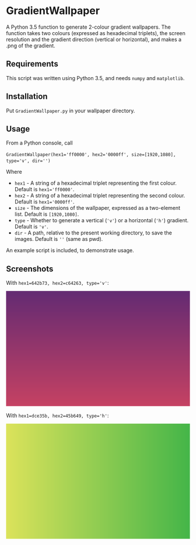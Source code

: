 # GradientWallpaper

A Python 3.5 function to generate 2-colour gradient wallpapers. The function takes two colours (expressed as hexadecimal triplets), the screen resolution and the gradient direction (vertical or horizontal), and makes a .png of the gradient.

## Requirements

This script was written using Python 3.5, and needs `numpy` and `matplotlib`.

## Installation

Put `GradientWallpaper.py` in your wallpaper directory. 

## Usage

From a Python console, call

`GradientWallpaper(hex1='ff0000', hex2='0000ff', size=[1920,1080], type='v', dir='')`

Where

* `hex1` - A string of a hexadecimal triplet representing the first colour. Default is `hex1='ff0000'`.
* `hex2` - A string of a hexadecimal triplet representing the second colour. Default is `hex1='0000ff'`.
* `size` - The dimensions of the wallpaper, expressed as a two-element list. Default is `[1920,1080]`.
* `type` - Whether to generate a vertical (`'v'`) or a horizontal (`'h'`) gradient. Default is `'v'`.
* `dir`  - A path, relative to the present working directory, to save the images. Default is `''` (same as pwd).

An example script is included, to demonstrate usage.

## Screenshots

With `hex1=642b73, hex2=c64263, type='v'`:

![642b73+c64263](/examples/642b73+c64263.png?raw=true "642b73+c64263")

With `hex1=dce35b, hex2=45b649, type='h'`:

![dce35b+45b649](/examples/dce35b+45b649.png?raw=true "dce35b+45b649")
